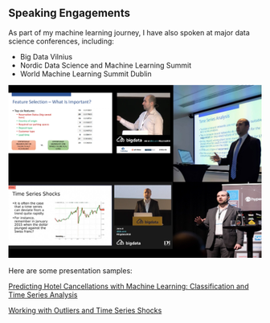 ## Speaking Engagements

As part of my machine learning journey, I have also spoken at major data science conferences, including:

- Big Data Vilnius
- Nordic Data Science and Machine Learning Summit
- World Machine Learning Summit Dublin

![speaking-engagements](speaking-engagements.png)

Here are some presentation samples:

[Predicting Hotel Cancellations with Machine Learning: Classification and Time Series Analysis](https://www.youtube.com/watch?v=qQp8XsCSSIg)

[Working with Outliers and Time Series Shocks](https://www.youtube.com/watch?v=hi9ZNB-PRgU)
